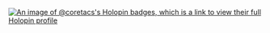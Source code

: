 [![An image of @coretacs's Holopin badges, which is a link to view their full Holopin profile](https://holopin.me/coretacs)](https://holopin.io/@coretacs)

<!--
**Coretacs/Coretacs** is a ✨ _special_ ✨ repository because its `README.md` (this file) appears on your GitHub profile.

Here are some ideas to get you started:

- 🔭 I’m currently working on ...
- 🌱 I’m currently learning ...
- 👯 I’m looking to collaborate on ...
- 🤔 I’m looking for help with ...
- 💬 Ask me about ...
- 📫 How to reach me: ...
- 😄 Pronouns: ...
- ⚡ Fun fact: ...
-->
